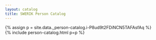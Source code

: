 ```yaml
---
layout: catalog
title: SWERIK Person Catalog
---
```

{% assign p = site.data._person-catalog.i-P8ud9t2FDiNCN5TAFAsfAq %}
{% include person-catalog.html p=p %}

